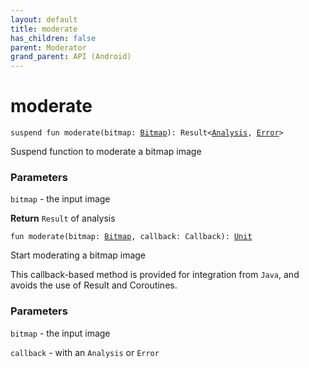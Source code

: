 ```yaml
---
layout: default
title: moderate
has_children: false
parent: Moderator
grand_parent: API (Android)
---
```


# moderate

`suspend fun moderate(bitmap: `[`Bitmap`](https://developer.android.com/reference/android/graphics/Bitmap.html)`): Result<`[`Analysis`](../-analysis/index.html)`, `[`Error`](https://kotlinlang.org/api/latest/jvm/stdlib/kotlin/-error/index.html)`>`

Suspend function to moderate a bitmap image

### Parameters

`bitmap` - the input image

**Return**
`Result` of analysis

`fun moderate(bitmap: `[`Bitmap`](https://developer.android.com/reference/android/graphics/Bitmap.html)`, callback: Callback): `[`Unit`](https://kotlinlang.org/api/latest/jvm/stdlib/kotlin/-unit/index.html)

Start moderating a bitmap image

This callback-based method is provided for integration from `Java`, and avoids the use
of Result and Coroutines.

### Parameters

`bitmap` - the input image

`callback` - with an `Analysis` or `Error`